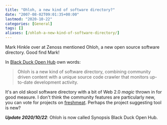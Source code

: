 ```yaml
---
title: "Ohloh, a new kind of software directory?"
date: "2007-08-02T09:01:35+00:00"
lastmod: "2020-10-22"
categories: [General]
tags: []
aliases: [/ohloh-a-new-kind-of-software-directory/]
---
```


Mark Hinkle over at Zenoss mentioned Ohloh, a new open source software directory. Good find Mark!

In <a href="https://www.openhub.net/">Black Duck Open Hub</a> own words:
> Ohloh is a new kind of software directory, combining community driven content with a unique source code crawler that monitors up-to-date development activity.

It's an old skool software directory with a bit of Web 2.0 *magic* thrown in for good measure. I don't think the community features are particularly new, you can vote for projects on <a href="http://freshmeat.net/">freshmeat</a>. Perhaps the project suggesting tool is new?

***Update 2020/10/22***: Ohloh is now called Synopsis Black Duck Open Hub.
